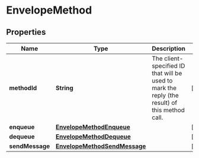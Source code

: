 
# EnvelopeMethod

## Properties
Name | Type | Description | Notes
------------ | ------------- | ------------- | -------------
**methodId** | **String** | The client-specified ID that will be used to mark the reply (the result) of this method call.  |  [optional]
**enqueue** | [**EnvelopeMethodEnqueue**](EnvelopeMethodEnqueue.md) |  |  [optional]
**dequeue** | [**EnvelopeMethodDequeue**](EnvelopeMethodDequeue.md) |  |  [optional]
**sendMessage** | [**EnvelopeMethodSendMessage**](EnvelopeMethodSendMessage.md) |  |  [optional]



